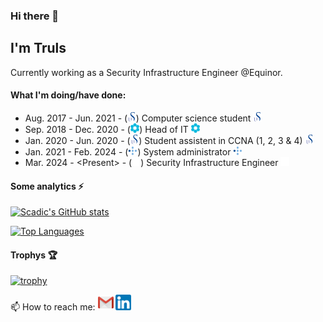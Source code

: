 ### Hi there 👋
## I'm Truls

Currently working as a Security Infrastructure Engineer @Equinor.

#### What I'm doing/have done:
 - Aug. 2017 - Jun. 2021 - \(<img src="assets/Uis.png" alt="UiS" height="15" />\) Computer science student [<img src="assets/Uis.png" alt="UiS" height="15" />](https://uis.no/en)
 - Sep. 2018 - Dec. 2020 - \(<img src="assets/Ion.png" alt="ION" height="15" />\) Head of IT [<img src="assets/Ion.png" alt="ION" height="15" />](https://github.com/ION-Racing-UiS)
 - Jan. 2020 - Jun. 2020 - \(<img src="assets/Uis.png" alt="UiS" height="15" />\) Student assistent in CCNA \(1, 2, 3 \& 4\) [<img src="assets/Uis.png" alt="UiS" height="15" />](https://uis.no/en)
 - Jan. 2021 - Feb. 2024 - \(<img src="assets/Hvikt.png" alt="HVIKT" height="15" />\) System administrator [<img src="assets/Hvikt.png" alt="HVIKT" height="15" />](https://helse-vest-ikt.no/)
 - Mar. 2024 - \<Present\> - \(<img src="assets/Equinor.png" alt="Equinor" height="14" />) Security Infrastructure Engineer [<img src ="assets/Equinor.png" alt="Equinor" height="14" />](https://equinor.no)

#### Some analytics ⚡
[![Scadic's GitHub stats](https://github-readme-stats.vercel.app/api?username=scadic&show_icons=true&theme=dracula)](https://github.com/anuraghazra/github-readme-stats)

[![Top Languages](https://github-readme-stats.vercel.app/api/top-langs/?username=scadic&theme=dracula)](https://github.com/anuraghazra/github-readme-stats)

#### Trophys 🏆
[![trophy](https://github-profile-trophy.vercel.app/?username=scadic&theme=dracula)](https://github.com/ryo-ma/github-profile-trophy)

📫 How to reach me: [<img src="assets/Gmail.png" alt="Gmail" height="25" />](mailto:trulshskadberg@gmail.com) [<img src="assets/Linkedin.png" alt="Linkedin" height="25" />](https://www.linkedin.com/in/truls-hansen-skadberg) <!--[<img src="assets/Instagram.png" alt="Instagram" height="25" />](https://www.instagram.com/truls.skadn/)-->

<!--
**Scadic/scadic** is a ✨ _special_ ✨ repository because its `README.md` (this file) appears on your GitHub profile.

Here are some ideas to get you started:

- 🔭 I’m currently working on ...
- 🌱 I’m currently learning ...
- 👯 I’m looking to collaborate on ...
- 🤔 I’m looking for help with ...
- 💬 Ask me about ...
- 📫 How to reach me: ...
- 😄 Pronouns: ...
- ⚡ Fun fact: ...
-->
